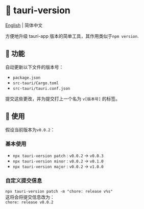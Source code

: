 # :tada: tauri-version

[English](./README.md) | 简体中文

方便地升级 tauri-app 版本的简单工具，其作用类似于`npm version`.

## :rocket: 功能

自动更新以下文件的版本号：

- `package.json`
- `src-tauri/Cargo.toml`
- `src-tauri/tauri.conf.json`

提交这些更改，并为提交打上一个名为 `v[版本号]` 的标签。

## :wrench: 使用

假设当前版本为`v0.0.2`：

### 基本使用

- `npx tauri-version patch` : `v0.0.2` -> `v0.0.3`
- `npx tauri-version minor` : `v0.0.2` -> `v0.1.0`
- `npx tauri-version major` : `v0.0.2` -> `v1.0.0`

### 自定义提交信息

`npx tauri-version patch -m "chore: release v%s"`  
这将会将提交信息改为：  
`chore: release v0.0.2`
